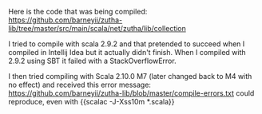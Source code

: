 Here is the code that was being compiled: https://github.com/barneyii/zutha-lib/tree/master/src/main/scala/net/zutha/lib/collection

I tried to compile with scala 2.9.2 and that pretended to succeed when I compiled in Intellij Idea but it actually didn't finish. When I compiled with 2.9.2 using SBT it failed with a StackOverflowError.

I then tried compiling with Scala 2.10.0 M7 (later changed back to M4 with no effect) and received this error message: https://github.com/barneyii/zutha-lib/blob/master/compile-errors.txt
could reproduce, even with {{scalac -J-Xss10m *.scala}}
